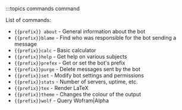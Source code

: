 :::topics commands command

List of commands:
- `{{prefix}} about` - General information about the bot
- `{{prefix}}blame` - Find who was responsible for the bot sending a message
- `{{prefix}}calc` - Basic calculator
- `{{prefix}}help` - Get help on various subjects
- `{{prefix}}prefex` - Get or set the bot's prefix
- `{{prefix}}purge` - Delete messages sent by the bot
- `{{prefix}}set` - Modify bot settings and permissions
- `{{prefix}}stats` - Number of servers, uptime, etc.
- `{{prefix}}tex` - Render LaTeX
- `{{prefix}}theme` - Changes the colour of the output
- `{{prefix}}wolf` - Query Wofram|Alpha